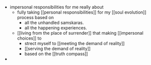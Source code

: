 - impersonal responsibilities for me really about 
    - fully taking [[personal responsibilities]] for my [[soul evolution]] process based on 
        - all the unhandled samskaras.
        - all the happening experiences.
    - [[living from the place of surrender]] that making [[impersonal choices]] to
        - strect myself to [[meeting the demand of reality]]
        - [[serving the demand of reality]] 
        - based on the [[truth compass]]
- 

